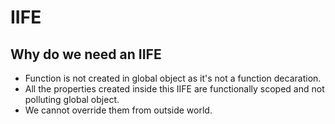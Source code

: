 # IIFE

## Why do we need an IIFE

- Function is not created in global object as it's not a function decaration.
- All the properties created inside this IIFE are functionally scoped and not polluting global object.
- We cannot override them from outside world.

